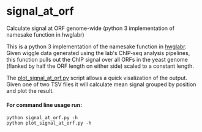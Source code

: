 # signal_at_orf
Calculate signal at ORF genome-wide (python 3 implementation of namesake function in hwglabr)

This is a python 3 implementation of the namesake function in [hwglabr](https://github.com/hochwagenlab/hwglabr). Given wiggle data generated using the lab's ChIP-seq analysis pipelines, this function pulls out the ChIP signal over all ORFs in the yeast genome (flanked by half the ORF length on either side) scaled to a constant length.

The [plot_signal_at_orf.py](plot_signal_at_orf.py) script allows a quick visalization of the output. Given one of two TSV files it will calculate mean signal grouped by position and plot the result.

#### For command line usage run:
```
python signal_at_orf.py -h
python plot_signal_at_orf.py -h
```

